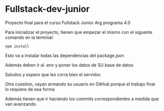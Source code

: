 # Fullstack-dev-junior

Proyecto final para el curso Fullstack Junior Arg programa 4.0

Para inicializar el proyecto, tienen que empezar el mismo con el siguente comando en la terminal:

`npm install`

Esto va a instalar todas las dependencias del package.json

Además deben ir al .env y poner los datos de SU base de datos

Saludos y espero que les corra bien el servidor.

Otra cuestion, vayan armando su usuario en GitHub porque el trabajo final lo requiere de esa forma

Además tienen que ir haciendo los commits correspondientes a medida que van avanzando.
